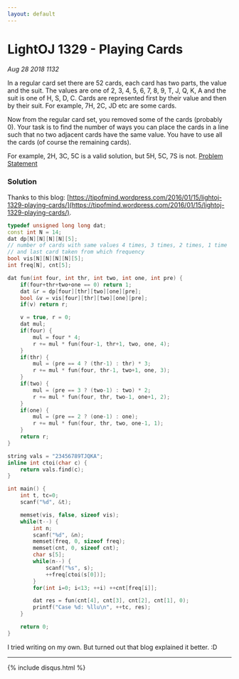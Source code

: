 ```yaml
---
layout: default
---
```


# LightOJ 1329 - Playing Cards
_Aug 28 2018 1132_

In a regular card set there are 52 cards, each card has two parts, the value and the suit. The values are one of 2, 3, 4, 5, 6, 7, 8, 9, T, J, Q, K, A and the suit is one of H, S, D, C. Cards are represented first by their value and then by their suit. For example, 7H, 2C, JD etc are some cards.

Now from the regular card set, you removed some of the cards (probably 0). Your task is to find the number of ways you can place the cards in a line such that no two adjacent cards have the same value. You have to use all the cards (of course the remaining cards).

For example, 2H, 3C, 5C is a valid solution, but 5H, 5C, 7S is not. [Problem Statement](http://lightoj.com/volume_showproblem.php?problem=1329)

### Solution

Thanks to this blog: [https://tipofmind.wordpress.com/2016/01/15/lightoj-1329-playing-cards/](https://tipofmind.wordpress.com/2016/01/15/lightoj-1329-playing-cards/).

```cpp
typedef unsigned long long dat;
const int N = 14;
dat dp[N][N][N][N][5];
// number of cards with same values 4 times, 3 times, 2 times, 1 time
// and last card taken from which frequency
bool vis[N][N][N][N][5];
int freq[N], cnt[5];

dat fun(int four, int thr, int two, int one, int pre) {
	if(four+thr+two+one == 0) return 1;
	dat &r = dp[four][thr][two][one][pre];
	bool &v = vis[four][thr][two][one][pre];
	if(v) return r;

	v = true, r = 0;
	dat mul;
	if(four) {
		mul = four * 4;
		r += mul * fun(four-1, thr+1, two, one, 4);
	}
	if(thr) {
		mul = (pre == 4 ? (thr-1) : thr) * 3;
		r += mul * fun(four, thr-1, two+1, one, 3);
	}
	if(two) {
		mul = (pre == 3 ? (two-1) : two) * 2;
		r += mul * fun(four, thr, two-1, one+1, 2);
	}
	if(one) {
		mul = (pre == 2 ? (one-1) : one);
		r += mul * fun(four, thr, two, one-1, 1);
	}
	return r;
}

string vals = "23456789TJQKA";
inline int ctoi(char c) {
	return vals.find(c);
}

int main() {
	int t, tc=0;
	scanf("%d", &t);

	memset(vis, false, sizeof vis);
	while(t--) {
		int n;
		scanf("%d", &n);
		memset(freq, 0, sizeof freq);
		memset(cnt, 0, sizeof cnt);
		char s[5];
		while(n--) {
			scanf("%s", s);
			++freq[ctoi(s[0])];
		}
		for(int i=0; i<13; ++i) ++cnt[freq[i]];

		dat res = fun(cnt[4], cnt[3], cnt[2], cnt[1], 0);
		printf("Case %d: %llu\n", ++tc, res);
	}

	return 0;
}
```
I tried writing on my own. But turned out that blog explained it better. :D

***

{% include disqus.html %}
